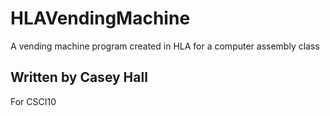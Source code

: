 # HLAVendingMachine
A vending machine program created in HLA for a computer assembly class

## Written by Casey Hall
For CSCI10
